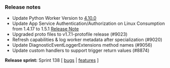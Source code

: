 ### Release notes

<!-- Please add your release notes in the following format:
- My change description (#PR)
-->
- Update Python Worker Version to [4.10.0](https://github.com/Azure/azure-functions-python-worker/releases/tag/4.10.0)
- Update App Service Authentication/Authorization on Linux Consumption from 1.4.17 to 1.5.1 [Release Note](https://github.com/Azure/app-service-announcements/issues/406)
- Upgraded proto files to v1.7.1-protofile release (#9023)
- Refresh capabilities & log worker metadata after specialization (#9020)
- Update DiagnosticEventLoggerExtensions method names (#9056)
- Update custom handlers to support trigger return values (#8874)

**Release sprint:** Sprint 138
[ [bugs](https://github.com/Azure/azure-functions-host/issues?q=is%3Aissue+milestone%3A%22Functions+Sprint+138%22+label%3Abug+is%3Aclosed) | [features](https://github.com/Azure/azure-functions-host/issues?q=is%3Aissue+milestone%3A%22Functions+Sprint+138%22+label%3Afeature+is%3Aclosed) ]
